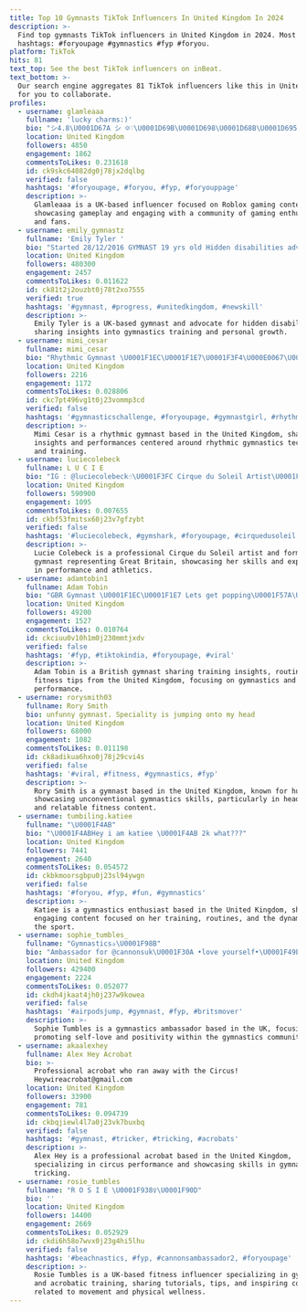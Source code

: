 ```yaml
---
title: Top 10 Gymnasts TikTok Influencers In United Kingdom In 2024
description: >-
  Find top gymnasts TikTok influencers in United Kingdom in 2024. Most popular
  hashtags: #foryoupage #gymnastics #fyp #foryou.
platform: TikTok
hits: 81
text_top: See the best TikTok influencers on inBeat.
text_bottom: >-
  Our search engine aggregates 81 TikTok influencers like this in United Kingdom
  for you to collaborate.
profiles:
  - username: glamleaaa
    fullname: 'lucky charms:)'
    bio: "シ︎4.8\U0001D67A シ︎ ☺︎︎♡︎\U0001D69B\U0001D698\U0001D68B\U0001D695\U0001D698\U0001D6A1♡︎☺︎︎ ♡r- gymnastlea16♡"
    location: United Kingdom
    followers: 4850
    engagement: 1862
    commentsToLikes: 0.231618
    id: ck9skc64082dg0j78jx2dqlbg
    verified: false
    hashtags: '#foryoupage, #foryou, #fyp, #foryouppage'
    description: >-
      Glamleaaa is a UK-based influencer focused on Roblox gaming content,
      showcasing gameplay and engaging with a community of gaming enthusiasts
      and fans.
  - username: emily_gymnastz
    fullname: 'Emily Tyler '
    bio: "Started 28/12/2016 GYMNAST 19 yrs old Hidden disabilities advocate \U0001F33B\U0001F938\U0001F3FD‍♀️\U0001F495"
    location: United Kingdom
    followers: 480300
    engagement: 2457
    commentsToLikes: 0.011622
    id: ck81t2j2ouzbt0j78t2xo7555
    verified: true
    hashtags: '#gymnast, #progress, #unitedkingdom, #newskill'
    description: >-
      Emily Tyler is a UK-based gymnast and advocate for hidden disabilities,
      sharing insights into gymnastics training and personal growth.
  - username: mimi_cesar
    fullname: mimi_cesar
    bio: "Rhythmic Gymnast \U0001F1EC\U0001F1E7\U0001F3F4\U000E0067\U000E0062\U000E0065\U000E006E\U000E0067\U000E007F Insta: @mimi_cesar"
    location: United Kingdom
    followers: 2216
    engagement: 1172
    commentsToLikes: 0.028806
    id: ckc7pt496vg1t0j23vommp3cd
    verified: false
    hashtags: '#gymnasticschallenge, #foryoupage, #gymnastgirl, #rhythmicgymnastics'
    description: >-
      Mimi Cesar is a rhythmic gymnast based in the United Kingdom, sharing
      insights and performances centered around rhythmic gymnastics techniques
      and training.
  - username: luciecolebeck
    fullname: L U C I E
    bio: "IG : @luciecolebeck☝\U0001F3FC Cirque du Soleil Artist\U0001F3AA Gymnast for Great Britain\U0001F938‍♀️"
    location: United Kingdom
    followers: 590900
    engagement: 1095
    commentsToLikes: 0.007655
    id: ckbf53fmitsx60j23v7gfzybt
    verified: false
    hashtags: '#luciecolebeck, #gymshark, #foryoupage, #cirquedusoleil'
    description: >-
      Lucie Colebeck is a professional Cirque du Soleil artist and former
      gymnast representing Great Britain, showcasing her skills and experiences
      in performance and athletics.
  - username: adamtobin1
    fullname: Adam Tobin
    bio: "GBR Gymnast \U0001F1EC\U0001F1E7 Lets get popping\U0001F57A\U0001F3FD Hit up the IG \U0001F4F2"
    location: United Kingdom
    followers: 49200
    engagement: 1527
    commentsToLikes: 0.010764
    id: ckciuu0v10h1m0j230mmtjxdv
    verified: false
    hashtags: '#fyp, #tiktokindia, #foryoupage, #viral'
    description: >-
      Adam Tobin is a British gymnast sharing training insights, routines, and
      fitness tips from the United Kingdom, focusing on gymnastics and athletic
      performance.
  - username: rorysmith03
    fullname: Rory Smith
    bio: unfunny gymnast. Speciality is jumping onto my head
    location: United Kingdom
    followers: 68000
    engagement: 1082
    commentsToLikes: 0.011198
    id: ck8adikua6hxo0j78j29cvi4s
    verified: false
    hashtags: '#viral, #fitness, #gymnastics, #fyp'
    description: >-
      Rory Smith is a gymnast based in the United Kingdom, known for humorously
      showcasing unconventional gymnastics skills, particularly in head jumps
      and relatable fitness content.
  - username: tumbiling.katiee
    fullname: "\U0001F4AB"
    bio: "\U0001F4ABHey i am katiee \U0001F4AB 2k what???"
    location: United Kingdom
    followers: 7441
    engagement: 2640
    commentsToLikes: 0.054572
    id: ckbkmoorsgbpu0j23sl94ywgn
    verified: false
    hashtags: '#foryou, #fyp, #fun, #gymnastics'
    description: >-
      Katiee is a gymnastics enthusiast based in the United Kingdom, sharing
      engaging content focused on her training, routines, and the dynamics of
      the sport.
  - username: sophie_tumbles_
    fullname: "Gymnastics✰\U0001F98B"
    bio: "Ambassador for @cannonsuk\U0001F30A •love yourself•\U0001F49E \U0001F31F\U0001F31F"
    location: United Kingdom
    followers: 429400
    engagement: 2224
    commentsToLikes: 0.052077
    id: ckdh4jkaat4jh0j237w9kowea
    verified: false
    hashtags: '#airpodsjump, #gymnast, #fyp, #britsmover'
    description: >-
      Sophie Tumbles is a gymnastics ambassador based in the UK, focusing on
      promoting self-love and positivity within the gymnastics community.
  - username: akaalexhey
    fullname: Alex Hey Acrobat
    bio: >-
      Professional acrobat who ran away with the Circus!
      Heywireacrobat@gmail.com
    location: United Kingdom
    followers: 33900
    engagement: 781
    commentsToLikes: 0.094739
    id: ckbqjiewl4l7a0j23vk7buxbq
    verified: false
    hashtags: '#gymnast, #tricker, #tricking, #acrobats'
    description: >-
      Alex Hey is a professional acrobat based in the United Kingdom,
      specializing in circus performance and showcasing skills in gymnastics and
      tricking.
  - username: rosie_tumbles
    fullname: "R O S I E \U0001F938‍♀️\U0001F90D"
    bio: ''
    location: United Kingdom
    followers: 14400
    engagement: 2669
    commentsToLikes: 0.052929
    id: ckdi6h58o7wvx0j23g4hi5lhu
    verified: false
    hashtags: '#beachnastics, #fyp, #cannonsambassador2, #foryoupage'
    description: >-
      Rosie Tumbles is a UK-based fitness influencer specializing in gymnastics
      and acrobatic training, sharing tutorials, tips, and inspiring content
      related to movement and physical wellness.
---
```


